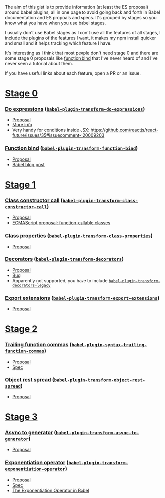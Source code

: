 The aim of this gist is to provide information (at least the ES proposal) around babel plugins, all in one page to avoid going back and forth in Babel documentation and ES propoals and specs. It's grouped by stages so you know what you have when you use babel stages.

I usually don't use Babel stages as I don't use all the features of all stages, I include the plugins of the features I want, it makes my npm install quicker and small and it helps tracking which feature I have.

It's interesting as I think that most people don't need stage 0 and there are some stage 0 proposals like [function bind](https://github.com/zenparsing/es-function-bind) that I've never heard of and I've never seen a tutorial about them.

If you have useful links about each feature, open a PR or an issue.

# [Stage 0](https://github.com/babel/babel/blob/master/packages/babel-preset-stage-0/index.js)

### [Do expressions](https://babeljs.io/docs/plugins/syntax-do-expressions/) ([`babel-plugin-transform-do-expressions`](https://github.com/babel/babel/tree/master/packages/babel-plugin-transform-do-expressions))
  - [Proposal](http://wiki.ecmascript.org/doku.php?id=strawman:do_expressions)
  - [More info](https://gist.github.com/DmitrySoshnikov/de4727f57c5acc17e9469d1a91743125)
  - Very handy for conditions inside JSX: https://github.com/reactjs/react-future/issues/35#issuecomment-120009203

### [Function bind](https://babeljs.io/docs/plugins/syntax-function-bind/) ([`babel-plugin-transform-function-bind`](https://github.com/babel/babel/tree/master/packages/babel-plugin-transform-function-bind))
  - [Proposal](https://github.com/zenparsing/es-function-bind)
  - [Babel blog post](https://babeljs.io/blog/2015/05/14/function-bind)


# [Stage 1](https://github.com/babel/babel/blob/master/packages/babel-preset-stage-1/index.js)

### [Class constructor call](https://babeljs.io/docs/plugins/transform-class-constructor-call/) ([`babel-plugin-transform-class-constructor-call`](https://github.com/babel/babel/tree/master/packages/babel-plugin-transform-class-constructor-call))
  - [Proposal](https://github.com/tc39/ecma262/blob/master/workingdocs/callconstructor.md)
  - [ECMAScript proposal: function-callable classes](http://www.2ality.com/2015/10/call-constructor-esprop.html)

### [Class properties](https://babeljs.io/docs/plugins/transform-class-properties/) ([`babel-plugin-transform-class-properties`](https://github.com/babel/babel/tree/master/packages/babel-plugin-transform-class-properties))
  - [Proposal](https://github.com/jeffmo/es-class-fields-and-static-properties)

### [Decorators](https://babeljs.io/docs/plugins/transform-decorators/) ([`babel-plugin-transform-decorators`](https://github.com/babel/babel/tree/master/packages/babel-plugin-transform-decorators))
  - [Proposal](https://github.com/wycats/javascript-decorators/blob/master/README.md)
  - [Bug](https://phabricator.babeljs.io/T2645)
  - Apparently not supported, you have to include [`babel-plugin-transform-decorators-legacy`](https://github.com/loganfsmyth/babel-plugin-transform-decorators-legacy)

### [Export extensions](https://babeljs.io/docs/plugins/transform-export-extensions/) ([`babel-plugin-transform-export-extensions`](https://github.com/babel/babel/tree/master/packages/babel-plugin-transform-export-extensions))
  - [Proposal](https://github.com/leebyron/ecmascript-more-export-from)

# [Stage 2](https://github.com/babel/babel/blob/master/packages/babel-preset-stage-2/index.js)

### [Trailing function commas](https://babeljs.io/docs/plugins/syntax-trailing-function-commas/) ([`babel-plugin-syntax-trailing-function-commas`](https://github.com/babel/babel/tree/master/packages/babel-plugin-syntax-trailing-function-commas))
  - [Proposal](https://github.com/jeffmo/es-trailing-function-commas)
  - [Spec](http://jeffmo.github.io/es-trailing-function-commas/)

### [Object rest spread](https://babeljs.io/docs/plugins/transform-object-rest-spread/) ([`babel-plugin-transform-object-rest-spread`](https://github.com/babel/babel/tree/master/packages/babel-plugin-transform-object-rest-spread))
  - [Proposal](https://github.com/sebmarkbage/ecmascript-rest-spread)
  
# [Stage 3](https://github.com/babel/babel/blob/master/packages/babel-preset-stage-3/index.js)

### [Async to generator](https://babeljs.io/docs/plugins/transform-async-to-generator/) ([`babel-plugin-transform-async-to-generator`](https://github.com/babel/babel/tree/master/packages/babel-plugin-transform-async-to-generator))
  - [Proposal](https://github.com/tc39/ecmascript-asyncawait)

### [Exponentiation operator](https://babeljs.io/docs/plugins/transform-exponentiation-operator/) ([`babel-plugin-transform-exponentiation-operator`](https://github.com/babel/babel/tree/master/packages/babel-plugin-transform-exponentiation-operator))
  - [Proposal](https://github.com/rwaldron/exponentiation-operator)
  - [Spec](http://rwaldron.github.io/exponentiation-operator/)
  - [The Exponentiation Operator in Babel](https://blog.mariusschulz.com/2015/11/24/the-exponentiation-operator-in-javascript#the-exponentiation-operator-in-babel)
